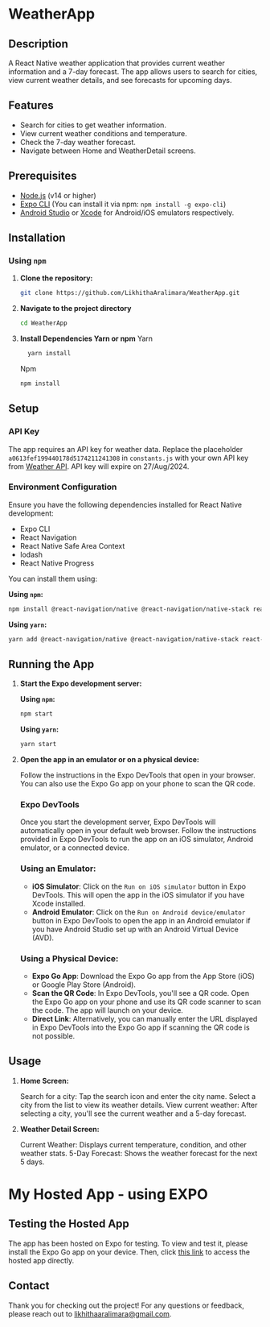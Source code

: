 # WeatherApp

## Description

A React Native weather application that provides current weather information and a 7-day forecast. The app allows users to search for cities, view current weather details, and see forecasts for upcoming days.

## Features

- Search for cities to get weather information.
- View current weather conditions and temperature.
- Check the 7-day weather forecast.
- Navigate between Home and WeatherDetail screens.

## Prerequisites

- [Node.js](https://nodejs.org/) (v14 or higher)
- [Expo CLI](https://docs.expo.dev/get-started/installation/) (You can install it via npm: `npm install -g expo-cli`)
- [Android Studio](https://developer.android.com/studio) or [Xcode](https://developer.apple.com/xcode/) for Android/iOS emulators respectively.

## Installation

### Using `npm`

1. **Clone the repository:**

   ```bash
   git clone https://github.com/LikhithaAralimara/WeatherApp.git
   ```

2. **Navigate to the project directory**

   ```bash
   cd WeatherApp
   ```

3. **Install Dependencies Yarn or npm**
     Yarn
      ```bash
        yarn install
      ```
      Npm
      ```bash
     npm install
      ```

## Setup

### API Key

The app requires an API key for weather data. Replace the placeholder `a0613fef199440178d5174211241308` in `constants.js` with your own API key from [Weather API](https://www.weatherapi.com/).
API key will expire on 27/Aug/2024.

### Environment Configuration

Ensure you have the following dependencies installed for React Native development:

- Expo CLI
- React Navigation
- React Native Safe Area Context
- lodash
- React Native Progress

You can install them using:

**Using `npm`:**

```bash
npm install @react-navigation/native @react-navigation/native-stack react-native-safe-area-context lodash react-native-progress
```

**Using `yarn`:**

```bash
yarn add @react-navigation/native @react-navigation/native-stack react-native-safe-area-context lodash react-native-progress
```

## Running the App

1. **Start the Expo development server:**

   **Using `npm`:**

   ```bash
   npm start
    ```

   **Using `yarn`:**

   ```bash
   yarn start
    ```
2. **Open the app in an emulator or on a physical device:**

   Follow the instructions in the Expo DevTools that open in your browser. You can also use the Expo Go app on your phone to scan the QR code.
  

      ### Expo DevTools
      Once you start the development server, Expo DevTools will automatically open in your default web browser. Follow the instructions provided in Expo DevTools to run the app on an iOS simulator, Android emulator, or a               connected device.
      
      ### Using an Emulator:
      
      - **iOS Simulator**: Click on the `Run on iOS simulator` button in Expo DevTools. This will open the app in the iOS simulator if you have Xcode installed.
      - **Android Emulator**: Click on the `Run on Android device/emulator` button in Expo DevTools to open the app in an Android emulator if you have Android Studio set up with an Android Virtual Device (AVD).
      
      ### Using a Physical Device:
      
      - **Expo Go App**: Download the Expo Go app from the App Store (iOS) or Google Play Store (Android).
      - **Scan the QR Code**: In Expo DevTools, you'll see a QR code. Open the Expo Go app on your phone and use its QR code scanner to scan the code. The app will launch on your device.
      - **Direct Link**: Alternatively, you can manually enter the URL displayed in Expo DevTools into the Expo Go app if scanning the QR code is not possible.
      


## Usage
1. **Home Screen:**

    Search for a city: Tap the search icon and enter the city name. Select a city from the list to view its weather details.
    View current weather: After selecting a city, you'll see the current weather and a 5-day forecast.

2. **Weather Detail Screen:**

    Current Weather: Displays current temperature, condition, and other weather stats.
    5-Day Forecast: Shows the weather forecast for the next 5 days.





# My Hosted App - using EXPO 

## Testing the Hosted App

The app has been hosted on Expo for testing. To view and test it, please install the Expo Go app on your device. Then, click [this link](https://expo.dev/preview/update?message=%20Changed%20Default%20City%20from%20Hassan%20To%20Bangalore&updateRuntimeVersion=1.0.0&createdAt=2024-08-15T22%3A57%3A34.912Z&slug=exp&projectId=5cc93d3c-1cf0-4a68-9019-f4f9d9ef0d09&group=7d1482cf-02b1-4bc1-a184-ab13fbc2d1c3) to access the hosted app directly.



## Contact
Thank you for checking out the project!
For any questions or feedback, please reach out to [likhithaaralimara@gmail.com](mailtolikhithaaralimara@gmail.com).

